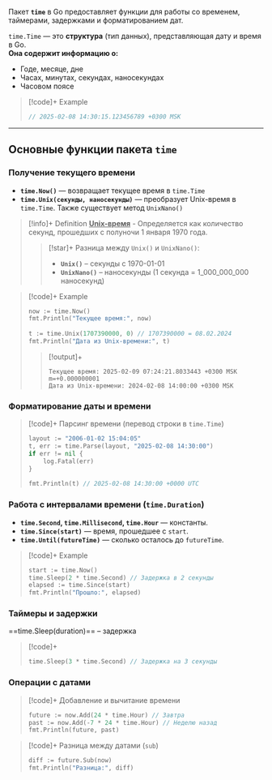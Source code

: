 Пакет **`time`** в Go предоставляет функции для работы со временем, таймерами, задержками и форматированием дат.

`time.Time` — это **структура** (тип данных), представляющая дату и время в Go.  
**Она содержит информацию о:**
- Годе, месяце, дне  
- Часах, минутах, секундах, наносекундах  
- Часовом поясе

>[!code]+ Example
>```go
> // 2025-02-08 14:30:15.123456789 +0300 MSK
>```

---
## Основные функции пакета `time`
### Получение текущего времени
- **`time.Now()`** — возвращает текущее время в `time.Time`
- **`time.Unix(секунды, наносекунды)`** — преобразует Unix-время в `time.Time`. Также существует метод `UnixNano()`

> [!info]+ Definition
> <u>**Unix-время**</u> - Определяется как количество секунд, прошедших с полуночи 1 января 1970 года.
> >[!star]+ Разница между `Unix()` и `UnixNano()`:
> > - **`Unix()`** – секунды с 1970-01-01
> > - **`UnixNano()`** – наносекунды (1 секунда = 1_000_000_000 наносекунд)

>[!code]+ Example
>```go
> now := time.Now()  
> fmt.Println("Текущее время:", now)  
>   
> t := time.Unix(1707390000, 0) // 1707390000 = 08.02.2024  
> fmt.Println("Дата из Unix-времени:", t)
>```
> >[!output]+
> > ```
> > Текущее время: 2025-02-09 07:24:21.8033443 +0300 MSK m=+0.000000001
> > Дата из Unix-времени: 2024-02-08 14:00:00 +0300 MSK
> > ```

### Форматирование даты и времени

>[!code]+ Парсинг времени (перевод строки в `time.Time`)
>```go
> layout := "2006-01-02 15:04:05"  
> t, err := time.Parse(layout, "2025-02-08 14:30:00")  
> if err != nil {  
>     log.Fatal(err)  
> }  
>   
> fmt.Println(t) // 2025-02-08 14:30:00 +0000 UTC
>```

### Работа с интервалами времени (`time.Duration`)
- **`time.Second`, `time.Millisecond`, `time.Hour`** — константы.
- **`time.Since(start)`** — время, прошедшее с `start`.
- **`time.Until(futureTime)`** — сколько осталось до `futureTime`.

>[!code]+ Example
>```go
> start := time.Now()
> time.Sleep(2 * time.Second) // Задержка в 2 секунды
> elapsed := time.Since(start)
> fmt.Println("Прошло:", elapsed)
>```

### Таймеры и задержки

==time.Sleep(duration)== – задержка

>[!code]+
>```go
> time.Sleep(3 * time.Second) // Задержка на 3 секунды
>```

### Операции с датами
>[!code]+ Добавление и вычитание времени
>```go
> future := now.Add(24 * time.Hour) // Завтра
> past := now.Add(-7 * 24 * time.Hour) // Неделю назад
> fmt.Println(future, past)
>```

>[!code]+ Разница между датами (`sub`)
>```go
> diff := future.Sub(now)
> fmt.Println("Разница:", diff)
>```